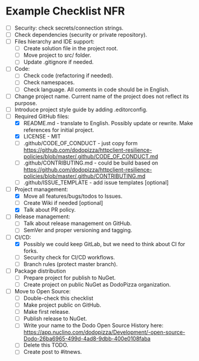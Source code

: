 # Example Checklist NFR

- [ ] Security: check secrets/connection strings.
- [ ] Check dependencies (security or private repository).
- [ ] Files hierarchy and IDE support:
  - [ ] Create solution file in the project root.
  - [ ] Move project to src/ folder.
  - [ ] Update .gitignore if needed.
- [ ] Code:
  - [ ] Check code (refactoring if needed).
  - [ ] Check namespaces.
  - [ ] Check language. All coments in code should be in English.
- [ ] Change project name. Current name of the project does not reflect its purpose.
- [ ] Introduce project style guide by adding .editorconfig.
- [ ] Required GitHub files:
  - [x] README.md - translate to English. Possibly update or rewrite. Make references for initial project.
  - [x] LICENSE - MIT
  - [ ] .github/CODE_OF_CONDUCT - just copy form <https://github.com/dodopizza/httpclient-resilience-policies/blob/master/.github/CODE_OF_CONDUCT.md>
  - [ ] .github/CONTRIBUTING.md - could be build based on <https://github.com/dodopizza/httpclient-resilience-policies/blob/master/.github/CONTRIBUTING.md>
  - [ ] .github/ISSUE_TEMPLATE - add issue templates [optional]
- [ ] Project management:
  - [x] Move all features/bugs/todos to Issues.
  - [ ] Create Wiki if needed [optional]
  - [x] Talk about PR policy.
- [ ] Release management:
  - [ ] Talk about release management on GitHub.
  - [ ] SemVer and proper versioning and tagging.
- [ ] CI/CD:
  - [x] Possibly we could keep GitLab, but we need to think about CI for forks.
  - [ ] Security check for CI/CD workflows.
  - [ ] Branch rules (protect master branch).
- [ ] Package distribution
  - [ ] Prepare project for publish to NuGet.
  - [ ] Create project on public NuGet as DodoPizza organization.
- [ ] Move to Open Source:
  - [ ] Double-check this checklist
  - [ ] Make project public on GitHub.
  - [ ] Make first release.
  - [ ] Publish release to NuGet.
  - [ ] Write your name to the Dodo Open Source History here: <https://app.nuclino.com/dodopizza/Development/-open-source-Dodo-26ba6965-499d-4ad8-9dbb-400e0108faba>
  - [ ] Delete this TODO.
  - [ ] Create post to #itnews.